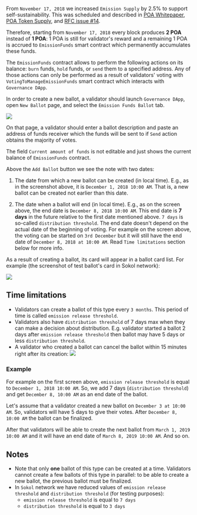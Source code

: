 From `November 17, 2018` we increased `Emission Supply` by 2.5% to support self-sustainability. This was scheduled and described in [POA Whitepaper](https://github.com/poanetwork/wiki/wiki/POA-Network-Whitepaper#economy), [POA Token Supply](https://github.com/poanetwork/wiki/wiki/POA-Token-Supply#after-the-core-launch), and [RFC issue #14](https://github.com/poanetwork/RFC/issues/14).

Therefore, starting from `November 17, 2018` every block produces **2 POA** instead of **1 POA**: 1 POA is still for validator's reward and a remaining 1 POA is accrued to `EmissionFunds` smart contract which permanently accumulates these funds.

The `EmissionFunds` contract allows to perform the following actions on its balance: `burn` funds, `hold` funds, or `send` them to a specified address. Any of those actions can only be performed as a result of validators' voting with `VotingToManageEmissionFunds` smart contract which interacts with `Governance DApp`.

In order to create a new ballot, a validator should launch `Governance DApp`, open `New Ballot` page, and select the `Emission Funds Ballot` tab.

![](https://raw.githubusercontent.com/poanetwork/wiki/master/assets/imgs/manage-emission-funds/new-ballot.png)

On that page, a validator should enter a ballot description and paste an address of funds receiver which the funds will be sent to if `Send` action obtains the majority of votes.

The field `Current amount of funds` is not editable and just shows the current balance of `EmissionFunds` contract.

Above the `Add Ballot` button we see the note with two dates:

1) The date from which a new ballot can be created (in local time). E.g., as in the screenshot above, it is `December 1, 2018 10:00 AM`. That is, a new ballot can be created not earlier than this date.

2) The date when a ballot will end (in local time). E.g., as on the screen above, the end date is `December 8, 2018 10:00 AM`. This end date is **7 days** in the future relative to the first date mentioned above. `7 days` is so-called `distribution threshold`. The end date doesn't depend on the actual date of the beginning of voting. For example on the screen above, the voting can be started on `3rd December` but it will still have the end date of `December 8, 2018 at 10:00 AM`. Read `Time limitations` section below for more info.

As a result of creating a ballot, its card will appear in a ballot card list. For example (the screenshot of test ballot's card in Sokol network):

![](https://raw.githubusercontent.com/poanetwork/wiki/master/assets/imgs/manage-emission-funds/ballot-card.png)

## Time limitations

- Validators can create a ballot of this type every `3 months`. This period of time is called `emission release threshold`.
- Validators also have `distribution threshold` of 7 days max when they can make a decision about distribution. E.g. validator started a ballot 2 days after `emission release threshold` then ballot may have 5 days or less `distribution threshold`.
- A validator who created a ballot can cancel the ballot within 15 minutes right after its creation:
  ![](https://raw.githubusercontent.com/poanetwork/wiki/master/assets/imgs/manage-emission-funds/cancel-ballot.png)

### Example

For example on the first screen above, `emission release threshold` is equal to `December 1, 2018 10:00 AM`. So, we add 7 days (`distribution threshold`) and get `December 8, 10:00 AM` as an end date of the ballot.

Let's assume that a validator created a new ballot on `December 3 at 10:00 AM`. So, validators will have 5 days to give their votes. After `December 8, 10:00 AM` the ballot can be finalized.

After that validators will be able to create the next ballot from `March 1, 2019 10:00 AM` and it will have an end date of `March 8, 2019 10:00 AM`. And so on.

## Notes
- Note that only **one** ballot of this type can be created at a time. Validators cannot create a few ballots of this type in parallel: to be able to create a new ballot, the previous ballot must be finalized.
- In `Sokol` network we have reduced values of `emission release threshold` and `distribution threshold` (for testing purposes):
    * `emission release threshold` is equal to `7 days`
    * `distribution threshold` is equal to `3 days`